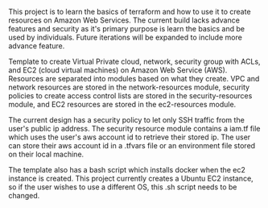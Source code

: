 This project is to learn the basics of terraform and how to use it to create resources on Amazon Web Services. The current build lacks advance features and security
as it's primary purpose is learn the basics and be used by individuals. Future iterations will be expanded to include more advance feature.

Template to create Virtual Private cloud, network, security group with ACLs, and EC2 (cloud virtual machines) on Amazon Web Service (AWS). 
Resources are separated into modules based on what they create. VPC and network resources are stored in the network-resources module, security policies 
to create access control lists are stored in the security-resources module, and EC2 resources are stored in the ec2-resources module.

The current design has a security policy to let only SSH traffic from the user's public ip address. The security resource module contains a iam.tf file which uses the user's
aws account id to retrieve their stored ip. The user can store their aws account id in a .tfvars file or an environment file stored on their local machine. 

The template also has a bash script which installs docker when the ec2 instance is created. This project currently creates a Ubuntu EC2 instance, so if the user wishes to 
use a different OS, this .sh script needs to be changed. 
